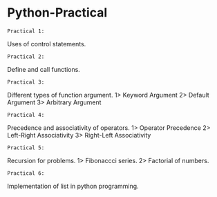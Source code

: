 # Python-Practical

`Practical 1:`
<p>Uses of control statements.</p>

`Practical 2:`
<p>Define and call functions.</p>

`Practical 3:`
<p>Different types of function argument.
1> Keyword Argument
2> Default Argument
3> Arbitrary Argument</p>

`Practical 4:`
<p>Precedence and associativity of operators.
1> Operator Precedence
2> Left-Right Associativity
3> Right-Left Associativity</p>

`Practical 5:`
<p>Recursion for problems.
1> Fibonaccci series.
2> Factorial of numbers.</p>

`Practical 6:`
<p>Implementation of list in python programming.</p>
